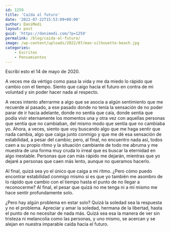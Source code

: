 ```yaml
---
id: 1259
title: 'Caída al futuro'
date: '2022-07-22T15:53:09+00:00'
author: DaniMedi
layout: post
guid: 'https://danimedi.com/?p=1259'
permalink: /blog/caida-al-futuro/
image: /wp-content/uploads/2022/07/man-silhouette-beach.jpg
categories:
    - Escritos
    - Pensamientos
---
```


Escribí esto el 14 de mayo de 2020.

<div class="wp-block-themeisle-blocks-advanced-columns has-1-columns has-desktop-equal-layout has-tablet-equal-layout has-mobile-equal-layout has-vertical-unset" id="wp-block-themeisle-blocks-advanced-columns-37054814"><div class="wp-block-themeisle-blocks-advanced-columns-overlay"></div><div class="innerblocks-wrap"><div class="wp-block-themeisle-blocks-advanced-column" id="wp-block-themeisle-blocks-advanced-column-51b51ab6">A veces me da vértigo como pasa la vida y me da miedo lo rápido que cambio con el tiempo. Siento que caigo hacia el futuro en contra de mi voluntad y sin poder hacer nada al respecto.

A veces intento aferrarme a algo que se asocia a algún sentimiento que me recuerde al pasado, a ese pasado donde no tenía la sensación de no poder parar de ir hacia adelante, donde no sentía que caía, donde sentía que podía vivir eternamente los momentos una y otra vez con aquellas personas que sentía que no cambiaban, del mismo modo que sentía que no cambiaba yo. Ahora, a veces, siento que voy buscando algo que me haga sentir que nada cambia, algo que caiga junto conmigo y que me dé esa sensación de estabilidad, a pesar del cambio; pero, al final, no encuentro nada así, todos caen a su propio ritmo y la situación cambiante de todo me abruma y me muestra de una forma muy cruda lo irreal que es buscar la eternidad en algo inestable. Personas que can más rápido me dejarán, mientras que yo dejaré a personas que caen más lento, aunque no queramos hacerlo.

Al final, quizá sea yo el único que caiga a mi ritmo. ¿Pero cómo puedo encontrar estabilidad conmigo mismo si es que yo también me asombro de lo rápido que cambio con el tiempo hasta el punto de no llegar a reconocerme? Al final, el pesar que quizá no me tenga ni a mí mismo me hace sentir profundamente solo.

¿Pero hay algún problema en estar solo? Quizá la soledad sea la respuesta y no el problema. Apreciar y amar la soledad, hermana de la libertad, hasta el punto de no necesitar de nada más. Quizá sea esa la manera de ver sin tristeza ni melancolía como las personas, y uno mismo, se acercan y se alejan en nuestra imparable caída hacia el futuro.

</div></div></div>